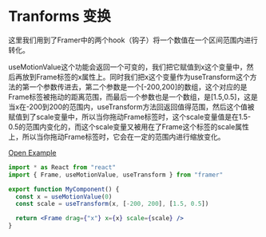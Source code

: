 # Tranforms 变换

这里我们用到了Framer中的两个hook（钩子）将一个数值在一个区间范围内进行转化。

useMotionValue这个功能会返回一个可变的，我们把它赋值到x这个变量中，然后再放到Frame标签的x属性上。同时我们把x这个变量作为useTransform这个方法的第一个参数传进去，第二个参数是一个\[-200,200\]的数组，这个对应的是Frame标签被拖动的距离范围，而最后一个参数也是一个数组，是\[1.5,0.5\]，这是当x在-200到200的范围内，useTransform方法回返回值得范围，然后这个值被赋值到了scale变量中，所以当你拖动Frame标签时，这个scale变量值是在1.5-0.5的范围内变化的，而这个scale变量又被用在了Frame这个标签的scale属性上，所以当你拖动Frame标签时，它会在一定的范围内进行缩放变化。

[Open Example](https://codesandbox.io/s/l0061n7v7)

```jsx
import * as React from "react"
import { Frame, useMotionValue, useTransform } from "framer"

export function MyComponent() {
  const x = useMotionValue(0)
  const scale = useTransform(x, [-200, 200], [1.5, 0.5])

  return <Frame drag={"x"} x={x} scale={scale} />
}
```

